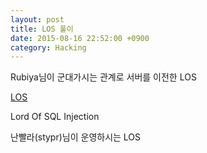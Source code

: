 ```yaml
---
layout: post
title: LOS 풀이  
date: 2015-08-16 22:52:00 +0900
category: Hacking 
---
```

Rubiya님이 군대가시는 관계로 서버를 이전한 LOS

[LOS](http://los.sandbox.cash)



Lord Of SQL Injection

난빨라(stypr)님이 운영하시는 LOS



